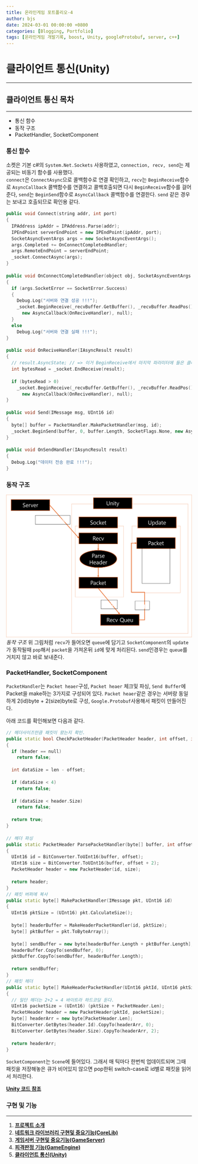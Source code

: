 ```yaml
---
title: 온라인게임 포트폴리오-4
author: bjs
date: 2024-03-01 00:00:00 +0800
categories: [Blogging, Portfolio]
tags: [온라인게임 개발기록, boost, Unity, googleProtobuf, server, c++]
---
```


# 클라이언트 통신(Unity)

---

## 클라이언트 통신 목차

---

- 통신 함수
- 동작 구조
- PacketHandler, SocketComponent

### 통신 함수

소켓은 기본 c#의 `System.Net.Sockets` 사용하였고, `connection, recv, send`는 제공되는 비동기 함수를 사용했다.  
`connect`은 `ConnectAsync`으로 콜백함수로 연결 확인하고, `recv`는 `BeginReceive`함수로 `AsyncCallback` 콜백함수를 연결하고 콜백호출되면 다시 `BeginReceive`함수를 걸어준다, `send`는 `BeginSend`함수로 `AsyncCallback` 콜백함수를 연결한다. `send` 같은 경우는 보내고 호출되므로 확인용 같다.

```cpp
public void Connect(string addr, int port)
{
  IPAddress ipAddr = IPAddress.Parse(addr);
  IPEndPoint serverEndPoint = new IPEndPoint(ipAddr, port);
  SocketAsyncEventArgs args = new SocketAsyncEventArgs();
  args.Completed += OnConnectCompletedHandler;
  args.RemoteEndPoint = serverEndPoint;
  _socket.ConnectAsync(args);
}

public void OnConnectCompletedHandler(object obj, SocketAsyncEventArgs args)
{
  if (args.SocketError == SocketError.Success)
  {
    Debug.Log("서버와 연결 성공 !!!");
    _socket.BeginReceive(_recvBuffer.GetBuffer(), _recvBuffer.ReadPos(), _recvBuffer.FreeSize(), SocketFlags.None,
      new AsyncCallback(OnReciveHandler), null);
  }
  else
    Debug.Log("서버와 연결 실패 !!!");
}

public void OnReciveHandler(IAsyncResult result)
{
  // result.AsyncState; // => 이거 BeginReceive에서 마지막 파라미터에 들은 클래스로 캐스팅해서 확인가능. 그러나 일단제외 (IOCP 개념)
  int bytesRead = _socket.EndReceive(result);

  if (bytesRead > 0)
    _socket.BeginReceive(_recvBuffer.GetBuffer(), _recvBuffer.ReadPos(), _recvBuffer.FreeSize(), SocketFlags.None,
      new AsyncCallback(OnReciveHandler), null);
}

public void Send(IMessage msg, UInt16 id)
{
  byte[] buffer = PacketHandler.MakePacketHandler(msg, id);
  _socket.BeginSend(buffer, 0, buffer.Length, SocketFlags.None, new AsyncCallback(OnSendHandler), null);
}

public void OnSendHandler(IAsyncResult result)
{
  Debug.Log("데이터 전송 완료 !!!");
}
```

### 동작 구조

![unitySocket](/assets/img/online2/unitySocket.png)
_동작 구조_
위 그림처럼 `recv`가 들어오면 `queue`에 담기고 `SocketComponent`의 `update`가 동작될때 `pop`해서 `packet`을 가져온뒤 `id`에 맞게 처리된다. `send`인경우는 `queue`를 거치지 않고 바로 보내준다.

### PacketHandler, SocketComponent

`PacketHandler`는 `Packet heaer`구성, `Packet heaer` 체크및 파싱, `Send Buffer`에 Packet을 make하는 3가지로 구성되어 있다. `Packet heaer`같은 경우는 서버랑 동일하게 2(id)byte + 2(size)byte로 구성, `Google.Protobuf`사용해서 패킷이 만들어진다.

아래 코드를 확인해보면 다음과 같다.

```cpp
// 헤더사이즈만큼 패킷이 왔는지 확인.
public static bool CheckPacketHeader(PacketHeader header, int offset, int len)
{
  if (header == null)
    return false;

  int dataSize = len - offset;

  if (dataSize < 4)
    return false;

  if (dataSize < header.Size)
    return false;

  return true;
}

// 헤더 파싱
public static PacketHeader ParsePacketHandler(byte[] buffer, int offset)
{
  UInt16 id = BitConverter.ToUInt16(buffer, offset);
  UInt16 size = BitConverter.ToUInt16(buffer, offset + 2);
  PacketHeader header = new PacketHeader(id, size);

  return header;
}
// 패킷 버퍼에 복사
public static byte[] MakePacketHandler(IMessage pkt, UInt16 id)
{
  UInt16 pktSize = (UInt16) pkt.CalculateSize();

  byte[] headerBuffer = MakeHeaderPacketHandler(id, pktSize);
  byte[] pktBuffer = pkt.ToByteArray();

  byte[] sendBuffer = new byte[headerBuffer.Length + pktBuffer.Length];
  headerBuffer.CopyTo(sendBuffer, 0);
  pktBuffer.CopyTo(sendBuffer, headerBuffer.Length);

  return sendBuffer;
}
// 패킷 헤더
public static byte[] MakeHeaderPacketHandler(UInt16 pktId, UInt16 pktSize)
{
  // 일단 헤더는 2+2 = 4 바이트라 하드코딩 둔다.
  UInt16 packetSize = (UInt16) (pktSize + PacketHeader.Len);
  PacketHeader header = new PacketHeader(pktId, packetSize);
  byte[] headerArr = new byte[PacketHeader.Len];
  BitConverter.GetBytes(header.Id).CopyTo(headerArr, 0);
  BitConverter.GetBytes(header.Size).CopyTo(headerArr, 2);

  return headerArr;
}
```

`SocketComponent`는 `Scene`에 들어있다. 그래서 매 틱마다 한번씩 업데이트되며 그때 패킷을 저장해놓은 큐가 비어있지 않으면 pop한뒤 switch-case로 id별로 패킷을 읽어서 처리한다.

<!-- [**추가적인 클라이언트 참조 자료는 여기로**](https://github.com/Theta08/RpgProject) -->

[**Unity 코드 참조**](https://github.com/Theta08/RpgProject)

### 구현 및 기능

---

1. [**프로젝트 소개**](/posts/OnlineGameportfolio-0)
2. [**네트워크 라이브러리 구현및 중요기능(CoreLib)**](/posts/OnlineGameportfolio-1)
3. [**게임서버 구현및 중요기능(GameServer)**](/posts/OnlineGameportfolio-2)
4. [**피격판정 기능(GameEngine)**](/posts/OnlineGameportfolio-3)
5. [**클라이언트 통신(Unity)**](/posts/OnlineGameportfolio-4)
